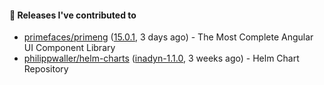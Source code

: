 #### 🔭 Releases I've contributed to

- [primefaces/primeng](https://github.com/primefaces/primeng) ([15.0.1](https://github.com/primefaces/primeng/releases/tag/15.0.1), 3 days ago) - The Most Complete Angular UI Component Library
- [philippwaller/helm-charts](https://github.com/philippwaller/helm-charts) ([inadyn-1.1.0](https://github.com/philippwaller/helm-charts/releases/tag/inadyn-1.1.0), 3 weeks ago) - Helm Chart Repository
